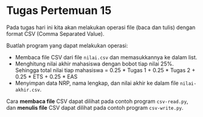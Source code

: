 # Tugas Pertemuan 15

Pada tugas hari ini kita akan melakukan operasi file (baca dan tulis) dengan format CSV (Comma Separated Value).  

Buatlah program yang dapat melakukan operasi:  
* Membaca file CSV dari file `nilai.csv` dan memasukkannya ke dalam list.
* Menghitung nilai akhir mahasiswa dengan bobot tiap nilai 25%.  
    Sehingga total nilai tiap mahasiswa = 0.25 * Tugas 1 + 0.25 * Tugas 2 + 0.25 * ETS + 0.25 * EAS
* Menyimpan data NRP, nama lengkap, dan nilai akhir ke dalam file `nilai-akhir.csv`.

Cara **membaca file** CSV dapat dilihat pada contoh program `csv-read.py`, dan **menulis file** CSV dapat dilihat pada contoh program `csv-write.py`.